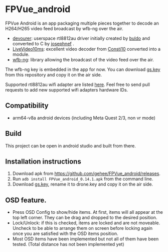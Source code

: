 # FPVue_android

FPVue Android is an app packaging multiple pieces together to decode an H264/H265 video feed broadcast by wfb-ng over the air.

- [devourer](https://github.com/openipc/devourer): userspace rtl8812au driver initially created by [buldo](https://github.com/buldo) and converted to C by [josephnef](https://github.com/josephnef) .
- [LiveVideo10ms](https://github.com/Consti10/LiveVideo10ms): excellent video decoder from [Consti10](https://github.com/Consti10) converted into a module.
- [wfb-ng](https://github.com/svpcom/wfb-ng): library allowing the broadcast of the video feed over the air.

The wfb-ng key is embedded in the app for now. 
You can download [gs.key](https://github.com/gehee/FPVue_android/raw/main/app/src/main/assets/gs.key) from this repository and copy it on the air side.

Supported rtl8812au wifi adapter are listed [here](https://github.com/gehee/FPVue_android/blob/main/app/src/main/res/xml/usb_device_filter.xml).
Feel free to send pull requests to add new supported wifi adapters hardware IDs.

## Compatibility

- arm64-v8a android devices (including Meta Quest 2/3, non vr mode)

## Build

This project can be open in android studio and built from there.

## Installation instructions

1. Download apk from https://github.com/gehee/FPVue_android/releases.
2. Run `adb install FPVue_android_0.14.1.apk` from the command line.
3. Download [gs.key](https://github.com/gehee/FPVue_android/raw/main/app/src/main/assets/gs.key), rename it to drone.key and copy it on the air side.

## OSD feature.
- Press OSD Config to show/hide items. At first, items will all appear at the top left corner. They can be drag and dropped to the desired position.
- Lock/Unlock: if this is checked, items are locked and are not moveable. Uncheck to be able to arrange them on screen before locking again once you are satisfied with the OSD items position.
- Most OSD items have been implemented but not all of them have been tested. (Total distance has not been implemented yet)